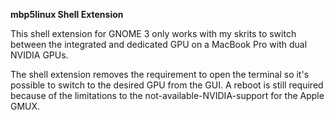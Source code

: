 __mbp5linux Shell Extension__

This shell extension for GNOME 3 only works with my skrits to switch between the integrated and dedicated GPU on a MacBook Pro with dual NVIDIA GPUs.

The shell extension removes the requirement to open the terminal so it's possible to switch to the desired GPU from the GUI.
A reboot is still required because of the limitations to the not-available-NVIDIA-support for the Apple GMUX.
